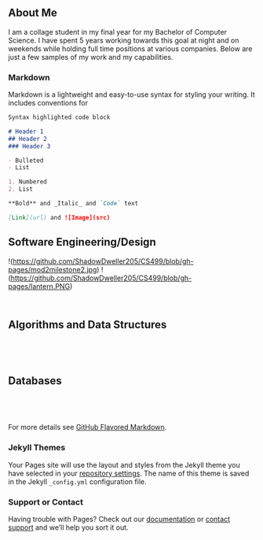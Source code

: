 ## About Me

I am a collage student in my final year for my Bachelor of Computer Science. I have spent 5 years working towards this goal at night and on weekends while holding full time positions at various companies. Below are just a few samples of my work and my capabilities.

### Markdown

Markdown is a lightweight and easy-to-use syntax for styling your writing. It includes conventions for

```markdown
Syntax highlighted code block

# Header 1
## Header 2
### Header 3

- Bulleted
- List

1. Numbered
2. List

**Bold** and _Italic_ and `Code` text

[Link](url) and ![Image](src)
```

## **Software Engineering/Design**
!(https://github.com/ShadowDweller205/CS499/blob/gh-pages/mod2milestone2.jpg)
!(https://github.com/ShadowDweller205/CS499/blob/gh-pages/lantern.PNG)


```markdown



```

## **Algorithms and Data Structures**
```markdown





```

## **Databases**
```markdown





```

For more details see [GitHub Flavored Markdown](https://guides.github.com/features/mastering-markdown/).

### Jekyll Themes

Your Pages site will use the layout and styles from the Jekyll theme you have selected in your [repository settings](https://github.com/ShadowDweller205/CS499/settings/pages). The name of this theme is saved in the Jekyll `_config.yml` configuration file.

### Support or Contact

Having trouble with Pages? Check out our [documentation](https://docs.github.com/categories/github-pages-basics/) or [contact support](https://support.github.com/contact) and we’ll help you sort it out.
